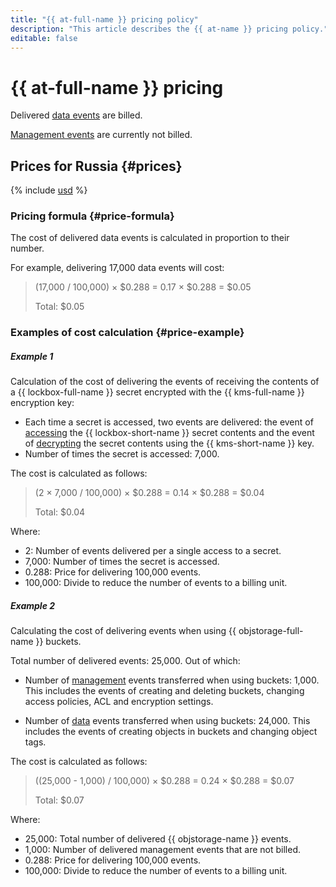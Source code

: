 ```yaml
---
title: "{{ at-full-name }} pricing policy"
description: "This article describes the {{ at-name }} pricing policy."
editable: false
---
```


# {{ at-full-name }} pricing

Delivered [data events](./concepts/events-data-plane.md) are billed.

[Management events](./concepts/events.md) are currently not billed.


## Prices for Russia {#prices}



{% include [usd](../_pricing/audit-trails/usd.md) %}





### Pricing formula {#price-formula}

The cost of delivered data events is calculated in proportion to their number.

For example, delivering 17,000 data events will cost:



> (17,000 / 100,000) × $0.288 = 0.17 × $0.288 = $0.05
> 
> Total: $0.05




### Examples of cost calculation {#price-example}

##### Example 1

  Calculation of the cost of delivering the events of receiving the contents of a {{ lockbox-full-name }} secret encrypted with the {{ kms-full-name }} encryption key:
  * Each time a secret is accessed, two events are delivered: the event of [accessing](./concepts/events-data-plane.md#lockbox) the {{ lockbox-short-name }} secret contents and the event of [decrypting](./concepts/events-data-plane.md#kms) the secret contents using the {{ kms-short-name }} key.
  * Number of times the secret is accessed: 7,000.


   
 
  The cost is calculated as follows:

  > (2 × 7,000 / 100,000) × $0.288 = 0.14 × $0.288 = $0.04
  >
  > Total: $0.04

  Where:
   
  * 2: Number of events delivered per a single access to a secret.
  * 7,000: Number of times the secret is accessed.
  * 0.288: Price for delivering 100,000 events.
  * 100,000: Divide to reduce the number of events to a billing unit.


##### Example 2

  Calculating the cost of delivering events when using {{ objstorage-full-name }} buckets.

  Total number of delivered events: 25,000. Out of which:
  * Number of [management](./concepts/events.md#objstorage) events transferred when using buckets: 1,000.
     This includes the events of creating and deleting buckets, changing access policies, ACL and encryption settings.

  * Number of [data](./concepts/events-data-plane.md#objstorage) events transferred when using buckets: 24,000.
     This includes the events of creating objects in buckets and changing object tags.


   
 
  The cost is calculated as follows:
  
  > ((25,000 - 1,000) / 100,000) × $0.288 = 0.24 × $0.288 = $0.07
  >
  > Total: $0.07

  Where:

  * 25,000: Total number of delivered {{ objstorage-name }} events.
  * 1,000: Number of delivered management events that are not billed.
  * 0.288: Price for delivering 100,000 events.
  * 100,000: Divide to reduce the number of events to a billing unit.


